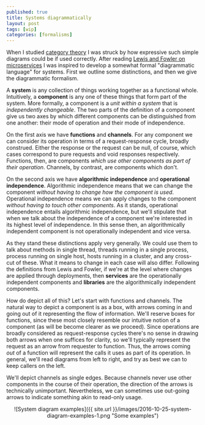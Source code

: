 ```yaml
---
published: true
title: Systems diagrammatically
layout: post
tags: [wip]
categories: [formalisms]
---
```

When I studied [category theory](https://en.wikipedia.org/wiki/Category_theory) I was struck by how expressive such simple diagrams could be if used correctly. After reading [Lewis and Fowler on microservices](http://www.martinfowler.com/articles/microservices.html) I was inspired to develop a somewhat formal "diagrammatic language" for systems. First we outline some distinctions, and then we give the diagrammatic formalism.

A **system** is any collection of things working together as a functional whole. Intuitively, a **component** is any one of these things that form part of the system. More formally, a component is a *unit within a system* that is *independently changeable*. The two parts of the definition of a component give us two axes by which different components can be distinguished from one another: their mode of operation and their mode of independence.

On the first axis we have **functions** and **channels**. For any component we can consider its operation in terms of a request-response cycle, broadly construed. Either the response or the request can be null, of course, which cases correspond to pure requests and void responses respectively. Functions, then, are components *which use other components as part of their operation*. Channels, by contrast, are components which don't.

On the second axis we have **algorithmic independence** and **operational independence**. Algorithmic independence means that we can change the component *without having to change how the component is used*. Operational independence means we can apply changes to the component *without having to touch other components*. As it stands, operational independence entails algorithmic independence, but we'll stipulate that when we talk about the independence of a component we're interested in its highest level of independence. In this sense then, an algorithmically independent component is not operationally independent and vice versa.

As they stand these distinctions apply very generally. We could use them to talk about methods in single thread, threads running in a single process, process running on single host, hosts running in a cluster, and any cross-cut of these. What it means to change in each case will also differ. Following the definitions from Lewis and Fowler, if we're at the level where changes are applied through deployments, then **services** are the operationally independent components and **libraries** are the algorithmically independent components.

How do depict all of this? Let's start with functions and channels. The natural way to depict a component is as a box, with arrows coming in and going out of it representing the flow of information. We'll reserve boxes for functions, since these most closely resemble our intuitive notion of a component (as will be become clearer as we proceed). Since operations are broadly considered as request-response cycles there's no sense in drawing both arrows when one suffices for clarity, so we'll typically represent the request as an arrow from requester to function. Thus, the arrows coming *out* of a function will represent the calls it uses as part of its operation. In general, we'll read diagrams from left to right, and try as best we can to keep callers on the left.

We'll depict channels as single edges. Because channels never use other components in the course of their operation, the direction of the arrows is technically unimportant. Nevertheless, we can sometimes use out-going arrows to indicate something akin to read-only usage.

<center>
![System diagram examples]({{ site.url }}/images/2016-10-25-system-diagram-examples-1.png "Some examples")
</center>
